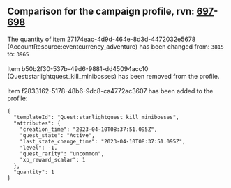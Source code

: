 ## Comparison for the campaign profile, rvn: [697](https://github.com/PRO100KatYT/FortniteProfileRevisions/tree/main/profiles/campaign/697%20campaign.json)-[698](https://github.com/PRO100KatYT/FortniteProfileRevisions/tree/main/profiles/campaign/698%20campaign.json)

The quantity of item 27174eac-4d9d-464e-8d3d-4472032e5678 (AccountResource:eventcurrency_adventure) has been changed from: `3815` to: `3965`
<br><br>
Item b50b2f30-537b-49d6-9881-dd45094acc10 (Quest:starlightquest_kill_minibosses) has been removed from the profile.
<br><br>
Item f2833162-5178-48b6-9dc8-ca4772ac3607 has been added to the profile:

```
{
  "templateId": "Quest:starlightquest_kill_minibosses",
  "attributes": {
    "creation_time": "2023-04-10T08:37:51.095Z",
    "quest_state": "Active",
    "last_state_change_time": "2023-04-10T08:37:51.095Z",
    "level": -1,
    "quest_rarity": "uncommon",
    "xp_reward_scalar": 1
  },
  "quantity": 1
}
```

<br><br>
